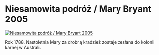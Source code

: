 Niesamowita podróż / Mary Bryant 2005 
=============
[![Niesamowita podróż / Mary Bryant 2005 ](http://vidos.pl/images/player.gif)](http://vidos.pl/niesamowita-podroz-mary-bryant-2005)

 Rok 1788. Nastoletnia Mary za drobną kradzież zostaje zesłana do kolonii karnej w Australii.

